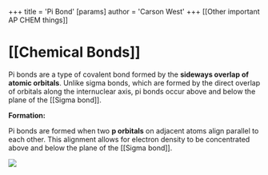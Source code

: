 +++
 title = 'Pi Bond'
[params]
	author = 'Carson West'
+++
[[Other important AP CHEM things]]
# [[Chemical Bonds]]
Pi bonds are a type of covalent bond formed by the **sideways overlap of atomic orbitals**.  Unlike sigma bonds, which are formed by the direct overlap of orbitals along the internuclear axis, pi bonds occur above and below the plane of the [[Sigma bond]]. 

**Formation:**

Pi bonds are formed when two **p orbitals** on adjacent atoms align parallel to each other. This alignment allows for electron density to be concentrated above and below the plane of the [[Sigma bond]]. 

![](https://cdn1.byjus.com/wp-content/uploads/2022/11/Pi-Bonds-[[1]]-700x299.png)